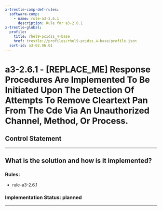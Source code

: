 ```yaml
---
x-trestle-comp-def-rules:
  software-comp:
    - name: rule-a3-2.6.1
      description: Rule for a3-2.6.1
x-trestle-global:
  profile:
    title: rhel9-pcidss_4-base
    href: trestle://profiles/rhel9-pcidss_4-base/profile.json
  sort-id: a3-02.06.01
---
```


# a3-2.6.1 - \[REPLACE_ME\] Response Procedures Are Implemented To Be Initiated Upon The Detection Of Attempts To Remove Cleartext Pan From The Cde Via An Unauthorized Channel, Method, Or Process.

## Control Statement

______________________________________________________________________

## What is the solution and how is it implemented?

<!-- For implementation status enter one of: implemented, partial, planned, alternative, not-applicable -->

<!-- Note that the list of rules under ### Rules: is read-only and changes will not be captured after assembly to JSON -->

<!-- Add control implementation description here for control: a3-2.6.1 -->

### Rules:

  - rule-a3-2.6.1

### Implementation Status: planned

______________________________________________________________________
